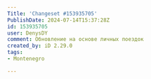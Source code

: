 ```yaml
---
Title: 'Changeset #153935705'
PublishDate: 2024-07-14T15:37:28Z
id: 153935705
user: DenysDY
comment: Обновление на основе личных поездок
created_by: iD 2.29.0
tags:
- Montenegro

---
```

